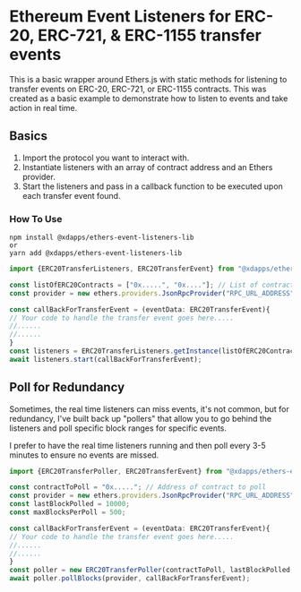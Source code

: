 # Ethereum Event Listeners for ERC-20, ERC-721, & ERC-1155 transfer events

This is a basic wrapper around Ethers.js with static methods for listening to transfer events on ERC-20, ERC-721, or ERC-1155 contracts. This was created as a basic example to demonstrate how to listen to events and take action in real time.

## Basics

1. Import the protocol you want to interact with.
2. Instantiate listeners with an array of contract address and an Ethers provider.
3. Start the listeners and pass in a callback function to be executed upon each transfer event found.

### How To Use

```shell
npm install @xdapps/ethers-event-listeners-lib
or
yarn add @xdapps/ethers-event-listeners-lib
```

```ts
import {ERC20TransferListeners, ERC20TransferEvent} from "@xdapps/ethers-event-listeners-lib";

const listOfERC20Contracts = ["0x.....", "0x...."]; // List of contracts to listen to
const provider = new ethers.providers.JsonRpcProvider("RPC_URL_ADDRESS");

const callBackForTransferEvent = (eventData: ERC20TransferEvent){
// Your code to handle the transfer event goes here.....
//......
//......
}
const listeners = ERC20TransferListeners.getInstance(listOfERC20Contracts, provider);
await listeners.start(callBackForTransferEvent);

```

## Poll for Redundancy

Sometimes, the real time listeners can miss events, it's not common, but for redundancy, I've built back up "pollers" that allow you to go behind the listeners and poll specific block ranges for specific events.

I prefer to have the real time listeners running and then poll every 3-5 minutes to ensure no events are missed.

```ts
import {ERC20TransferPoller, ERC20TransferEvent} from "@xdapps/ethers-event-listeners-lib";

const contractToPoll = "0x....."; // Address of contract to poll
const provider = new ethers.providers.JsonRpcProvider("RPC_URL_ADDRESS");
const lastBlockPolled = 10000;
const maxBlocksPerPoll = 500;

const callBackForTransferEvent = (eventData: ERC20TransferEvent){
// Your code to handle the transfer event goes here.....
//......
//......
}
const poller = new ERC20TransferPoller(contractToPoll, lastBlockPolled, maxBlocksPerPoll);
await poller.pollBlocks(provider, callBackForTransferEvent);
```
